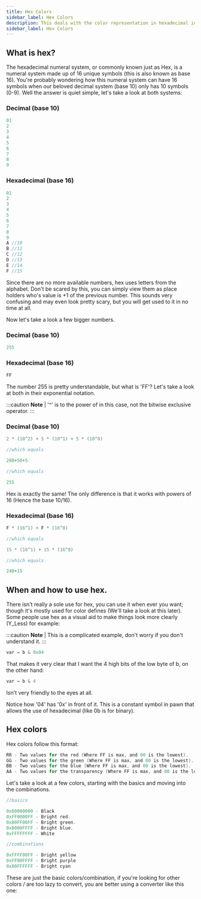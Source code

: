 ```yaml
---
title: Hex Colors
sidebar_label: Hex Colors
description: This deals with the color representation in hexadecimal in SAMP.
sidebar_label: Hex Colors
---
```


## What is hex?

The hexadecimal numeral system, or commonly known just as Hex, is a numeral system made up of 16 unique symbols (this is also known as base 16). You're probably wondering how this numeral system can have 16 symbols when our beloved decimal system (base 10) only has 10 symbols (0-9). Well the answer is quiet simple, let's take a look at both systems:

### Decimal (base 10)

```c
01
2
3
4
5
6
7
8
9
```

### Hexadecimal (base 16)

```c
01
2
3
4
5
6
7
8
9
A //10
B //11
C //12
D //13
E //14
F //15
```

Since there are no more available numbers, hex uses letters from the alphabet. Don't be scared by this, you can simply view them as place holders who's value is +1 of the previous number. This sounds very confusing and may even look pretty scary, but you will get used to it in no time at all.

Now let's take a look a few bigger numbers.

### Decimal (base 10)

```c
255
```

### Hexadecimal (base 16)

```c
FF
```

The number 255 is pretty understandable, but what is 'FF'? Let's take a look at both in their exponential notation.

:::caution **Note** | '^' is to the power of in this case, not the bitwise exclusive operator. :::

### Decimal (base 10)

```c
2 * (10^2) + 5 * (10^1) + 5 * (10^0)

//which equals

200+50+5

//which equals

255
```

Hex is exactly the same! The only difference is that it works with powers of 16 (Hence the base 10/16).

### Hexadecimal (base 16)

```c
F * (16^1) + F * (16^0)

//which equals

15 * (16^1) + 15 * (16^0)

//which equals

240+15
```

## When and how to use hex.

There isn't really a sole use for hex, you can use it when ever you want; though it's mostly used for color defines (We'll take a look at this later). Some people use hex as a visual aid to make things look more clearly (Y_Less) for example:

:::caution **Note** | This is a complicated example, don't worry if you don't understand it. :::

```c
var = b & 0x04
```

That makes it very clear that I want the 4 high bits of the low byte of b, on the other hand:

```c
var = b & 4
```

Isn't very friendly to the eyes at all.

Notice how '04' has '0x' in front of it. This is a constant symbol in pawn that allows the use of hexadecimal (like 0b is for binary).

## Hex colors

Hex colors follow this format:

```c
RR - Two values for the red (Where FF is max, and 00 is the lowest).
GG - Two values for the green (Where FF is max, and 00 is the lowest).
BB - Two values for the blue (Where FF is max, and 00 is the lowest).
AA - Two values for the transparency (Where FF is max, and 00 is the lowest).
```

Let's take a look at a few colors, starting with the basics and moving into the combinations.

```c
//basics

0x00000000 - Black
0xFF0000FF - Bright red.
0x00FF00FF - Bright green.
0x0000FFFF - Bright blue.
0xFFFFFFFF - White

//combinations

0xFFFF00FF - Bright yellow
0xFF00FFFF - Bright purple
0x00FFFFFF - Bright cyan
```

These are just the basic colors/combination, if you're looking for other colors / are too lazy to convert, you are better using a converter like this one:
